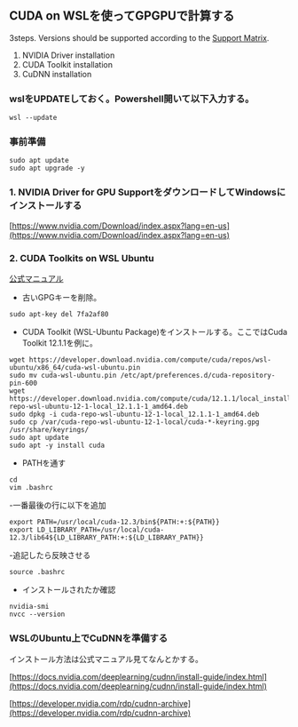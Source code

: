 ## CUDA on WSLを使ってGPGPUで計算する

3steps. Versions should be supported according to the [Support Matrix](https://docs.nvidia.com/deeplearning/cudnn/support-matrix/index.html?ncid=em-prod-337416).
1. NVIDIA Driver installation
2. CUDA Toolkit installation
3. CuDNN installation



### wslをUPDATEしておく。Powershell開いて以下入力する。
```
wsl --update
```


### 事前準備
```
sudo apt update
sudo apt upgrade -y
```

### 1. NVIDIA Driver for GPU SupportをダウンロードしてWindowsにインストールする
[https://www.nvidia.com/Download/index.aspx?lang=en-us](https://www.nvidia.com/Download/index.aspx?lang=en-us)


### 2. CUDA Toolkits on WSL Ubuntu
[公式マニュアル](https://docs.nvidia.com/cuda/wsl-user-guide/index.html#abstract)

- 古いGPGキーを削除。
```
sudo apt-key del 7fa2af80
```
- CUDA Toolkit (WSL-Ubuntu Package)をインストールする。ここではCuda Toolkit 12.1.1を例に。
```
wget https://developer.download.nvidia.com/compute/cuda/repos/wsl-ubuntu/x86_64/cuda-wsl-ubuntu.pin
sudo mv cuda-wsl-ubuntu.pin /etc/apt/preferences.d/cuda-repository-pin-600
wget https://developer.download.nvidia.com/compute/cuda/12.1.1/local_installers/cuda-repo-wsl-ubuntu-12-1-local_12.1.1-1_amd64.deb
sudo dpkg -i cuda-repo-wsl-ubuntu-12-1-local_12.1.1-1_amd64.deb
sudo cp /var/cuda-repo-wsl-ubuntu-12-1-local/cuda-*-keyring.gpg /usr/share/keyrings/
sudo apt update
sudo apt -y install cuda
```

- PATHを通す
```
cd
vim .bashrc
```
-一番最後の行に以下を追加
```
export PATH=/usr/local/cuda-12.3/bin${PATH:+:${PATH}}
export LD_LIBRARY_PATH=/usr/local/cuda-12.3/lib64${LD_LIBRARY_PATH:+:${LD_LIBRARY_PATH}}
```
-追記したら反映させる
```
source .bashrc
```

- インストールされたか確認
```
nvidia-smi
nvcc --version
```


### WSLのUbuntu上でCuDNNを準備する
インストール方法は公式マニュアル見てなんとかする。

[https://docs.nvidia.com/deeplearning/cudnn/install-guide/index.html](https://docs.nvidia.com/deeplearning/cudnn/install-guide/index.html)


[https://developer.nvidia.com/rdp/cudnn-archive](https://developer.nvidia.com/rdp/cudnn-archive)
